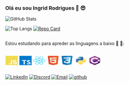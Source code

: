### Olá eu sou Ingrid Rodrigues 👋 😎

![GitHub Stats](https://github-readme-stats.vercel.app/api?username=xDiziNhAx&theme=transparent&bg_color=000&border_color=30A3DC&show_icons=true&icon_color=30A3DC&title_color=E94D5F&text_color=FFF)

![Top Langs](https://github-readme-stats-git-masterrstaa-rickstaa.vercel.app/api/top-langs/?username=SEUUSERNAME&bg_color=000&border_color=30A3DC&title_color=E94D5F&text_color=FFF)
[![Repo Card](https://github-readme-stats.vercel.app/api/pin/?username=xDiziNhAx&repo=dio-lab-open-source&bg_color=000&border_color=30A3DC&show_icons=true&icon_color=30A3DC&title_color=E94D5F&text_color=FFF)](https://github.com/xDiziNhAx/dio-lab-open-source)

##


Estou estudando para apreder as linguagens a baixo 📘 📝:
<div style="display: inline_block"><br>
  <img align="center" alt="Rafa-Js" height="30" width="40" src="https://raw.githubusercontent.com/devicons/devicon/master/icons/javascript/javascript-plain.svg">
  <img align="center" alt="Rafa-Ts" height="30" width="40" src="https://raw.githubusercontent.com/devicons/devicon/master/icons/typescript/typescript-plain.svg">
  <img align="center" alt="Rafa-React" height="30" width="40" src="https://raw.githubusercontent.com/devicons/devicon/master/icons/react/react-original.svg">
  <img align="center" alt="Rafa-HTML" height="30" width="40" src="https://raw.githubusercontent.com/devicons/devicon/master/icons/html5/html5-original.svg">
  <img align="center" alt="Rafa-CSS" height="30" width="40" src="https://raw.githubusercontent.com/devicons/devicon/master/icons/css3/css3-original.svg">
  <img align="center" alt="Rafa-Python" height="30" width="40" src="https://raw.githubusercontent.com/devicons/devicon/master/icons/python/python-original.svg">
  <img align="center" alt="Rafa-Csharp" height="30" width="40" src="https://raw.githubusercontent.com/devicons/devicon/master/icons/csharp/csharp-original.svg">
</div>

##



[![LinkedIn](https://img.shields.io/badge/LinkedIn-000?style=for-the-badge&logo=linkedin&logoColor=0E76A8)](https://www.linkedin.com/in/ingrid-lemos-rodrigues-2b1639143/)
[![Discord](https://img.shields.io/badge/Discord-000?style=for-the-badge&logo=discord)](https://www.discord.com/in/ingridlrp/)
[![Email](https://img.shields.io/badge/Gmail-D14836?style=for-the-badge&logo=gmail&logoColor=white)](didinha14@gmail.com)
[![github](https://img.shields.io/badge/GitHub-100000?style=for-the-badge&logo=github&logoColor=white)](https://github.com/xDiziNhAx/xDiziNhAx)









